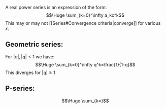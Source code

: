 A real power series is an expression of the form:$$\Huge \sum_{k=0}^\infty a_kx^k$$This may or may not [[Series#Convergence criteria|converge]] for various $x$.

## Geometric series:
For $|a|,|q|<1$ we have:$$\Huge \sum_{k=0}^\infty q^k=\frac{1}{1-q}$$This diverges for $|q|\geq 1$

## P-series:
$$\Huge \sum_{k=}$$